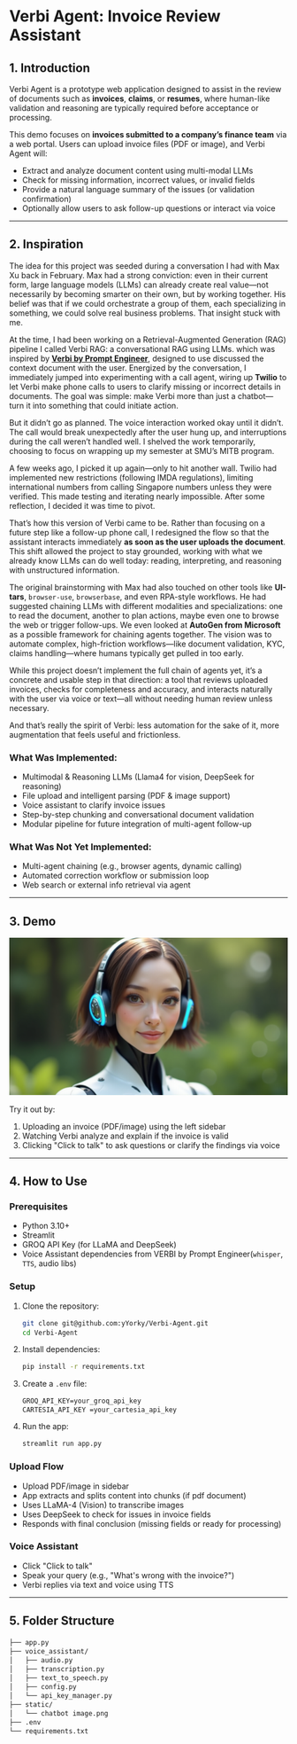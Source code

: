 # Verbi Agent: Invoice Review Assistant

## 1. Introduction

Verbi Agent is a prototype web application designed to assist in the review of documents such as **invoices**, **claims**, or **resumes**, where human-like validation and reasoning are typically required before acceptance or processing.

This demo focuses on **invoices submitted to a company’s finance team** via a web portal. Users can upload invoice files (PDF or image), and Verbi Agent will:
- Extract and analyze document content using multi-modal LLMs
- Check for missing information, incorrect values, or invalid fields
- Provide a natural language summary of the issues (or validation confirmation)
- Optionally allow users to ask follow-up questions or interact via voice

---

## 2. Inspiration

The idea for this project was seeded during a conversation I had with Max Xu back in February. Max had a strong conviction: even in their current form, large language models (LLMs) can already create real value—not necessarily by becoming smarter on their own, but by working together. His belief was that if we could orchestrate a group of them, each specializing in something, we could solve real business problems. That insight stuck with me.

At the time, I had been working on a Retrieval-Augmented Generation (RAG) pipeline I called Verbi RAG: a conversational RAG using LLMs. which was inspired by [**Verbi by Prompt Engineer**](https://github.com/PromptEngineer/Verbi), designed to use discussed the context document with the user. Energized by the conversation, I immediately jumped into experimenting with a call agent, wiring up **Twilio** to let Verbi make phone calls to users to clarify missing or incorrect details in documents. The goal was simple: make Verbi more than just a chatbot—turn it into something that could initiate action.

But it didn’t go as planned. The voice interaction worked okay until it didn’t. The call would break unexpectedly after the user hung up, and interruptions during the call weren’t handled well. I shelved the work temporarily, choosing to focus on wrapping up my semester at SMU’s MITB program.

A few weeks ago, I picked it up again—only to hit another wall. Twilio had implemented new restrictions (following IMDA regulations), limiting international numbers from calling Singapore numbers unless they were verified. This made testing and iterating nearly impossible. After some reflection, I decided it was time to pivot.

That’s how this version of Verbi came to be. Rather than focusing on a future step like a follow-up phone call, I redesigned the flow so that the assistant interacts immediately **as soon as the user uploads the document**. This shift allowed the project to stay grounded, working with what we already know LLMs can do well today: reading, interpreting, and reasoning with unstructured information.

The original brainstorming with Max had also touched on other tools like **UI-tars**, `browser-use`, `browserbase`, and even RPA-style workflows. He had suggested chaining LLMs with different modalities and specializations: one to read the document, another to plan actions, maybe even one to browse the web or trigger follow-ups. We even looked at **AutoGen from Microsoft** as a possible framework for chaining agents together. The vision was to automate complex, high-friction workflows—like document validation, KYC, claims handling—where humans typically get pulled in too early.

While this project doesn’t implement the full chain of agents yet, it’s a concrete and usable step in that direction: a tool that reviews uploaded invoices, checks for completeness and accuracy, and interacts naturally with the user via voice or text—all without needing human review unless necessary.

And that’s really the spirit of Verbi: less automation for the sake of it, more augmentation that feels useful and frictionless.

### What Was Implemented:
- Multimodal & Reasoning LLMs (Llama4 for vision, DeepSeek for reasoning)
- File upload and intelligent parsing (PDF & image support)
- Voice assistant to clarify invoice issues
- Step-by-step chunking and conversational document validation
- Modular pipeline for future integration of multi-agent follow-up

### What Was Not Yet Implemented:
- Multi-agent chaining (e.g., browser agents, dynamic calling)
- Automated correction workflow or submission loop
- Web search or external info retrieval via agent

---

## 3. Demo

![Demo](https://raw.githubusercontent.com/yYorky/Verbi/refs/heads/main/static/chatbot%20image.png)

Try it out by:
1. Uploading an invoice (PDF/image) using the left sidebar
2. Watching Verbi analyze and explain if the invoice is valid
3. Clicking "Click to talk" to ask questions or clarify the findings via voice

---

## 4. How to Use

### Prerequisites
- Python 3.10+
- Streamlit
- GROQ API Key (for LLaMA and DeepSeek)
- Voice Assistant dependencies from VERBI by Prompt Engineer(`whisper`, `TTS`, audio libs)

### Setup
1. Clone the repository:
   ```bash
   git clone git@github.com:yYorky/Verbi-Agent.git
   cd Verbi-Agent
   ```

2. Install dependencies:
   ```bash
   pip install -r requirements.txt
   ```

3. Create a `.env` file:
   ```
   GROQ_API_KEY=your_groq_api_key
   CARTESIA_API_KEY =your_cartesia_api_key
   ```

4. Run the app:
   ```bash
   streamlit run app.py
   ```

### Upload Flow
- Upload PDF/image in sidebar
- App extracts and splits content into chunks (if pdf document)
- Uses LLaMA-4 (Vision) to transcribe images
- Uses DeepSeek to check for issues in invoice fields
- Responds with final conclusion (missing fields or ready for processing)

### Voice Assistant
- Click "Click to talk"
- Speak your query (e.g., "What's wrong with the invoice?")
- Verbi replies via text and voice using TTS

---

## 5. Folder Structure

```
├── app.py
├── voice_assistant/
│   ├── audio.py
│   ├── transcription.py
│   ├── text_to_speech.py
│   ├── config.py
│   └── api_key_manager.py
├── static/
│   └── chatbot image.png
├── .env
└── requirements.txt
```

